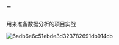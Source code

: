 # -
用来准备数据分析的项目实战


![6adb6e6c51ebde3d323782691db914cb](https://github.com/user-attachments/assets/d9227954-c3e9-467e-9381-3077b5d0efc1)
